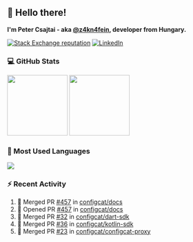 ## 👋 Hello there!

**I'm Peter Csajtai - aka [@z4kn4fein](https://github.com/z4kn4fein), developer from Hungary.**

[![Stack Exchange reputation](https://img.shields.io/stackexchange/stackoverflow/r/8700582?color=orange&label=reputation&logo=stackoverflow&style=for-the-badge)](https://stackoverflow.com/users/8700582)
[![LinkedIn](https://img.shields.io/badge/linkedin-%230077B5.svg?style=for-the-badge&logo=linkedin&logoColor=white)](https://www.linkedin.com/in/csajtai-p%C3%A9ter-45395341/)

### 💻 GitHub Stats

<div>
  <img height="140px" src="https://github-readme-stats-pcsajtai.vercel.app/api?username=z4kn4fein&show_icons=true&hide_border=true&count_private=true&custom_title=Stats&theme=dracula&line_height=24&hide_title=true">
  <img height="140px" src="https://streak-stats.demolab.com?user=z4kn4fein&theme=dracula&hide_border=true">
  
</div>

### :toolbox: Most Used Languages

<img src="https://github-readme-stats-pcsajtai.vercel.app/api/top-langs/?username=z4kn4fein&theme=dracula&hide_border=true&layout=compact&langs_count=8&hide_title=true">

### :zap: Recent Activity

<!--START_SECTION:activity-->
1. 🎉 Merged PR [#457](https://github.com/configcat/docs/pull/457) in [configcat/docs](https://github.com/configcat/docs)
2. 💪 Opened PR [#457](https://github.com/configcat/docs/pull/457) in [configcat/docs](https://github.com/configcat/docs)
3. 🎉 Merged PR [#32](https://github.com/configcat/dart-sdk/pull/32) in [configcat/dart-sdk](https://github.com/configcat/dart-sdk)
4. 🎉 Merged PR [#36](https://github.com/configcat/kotlin-sdk/pull/36) in [configcat/kotlin-sdk](https://github.com/configcat/kotlin-sdk)
5. 🎉 Merged PR [#23](https://github.com/configcat/configcat-proxy/pull/23) in [configcat/configcat-proxy](https://github.com/configcat/configcat-proxy)
<!--END_SECTION:activity-->
